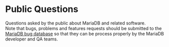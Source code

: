 # Public Questions

Questions asked by the public about MariaDB and related software.\
Note that bugs, problems and features requests should be submitted to the [MariaDB bug database](https://jira.mariadb.org) so that they can be process properly by the MariaDB developer and QA teams.
